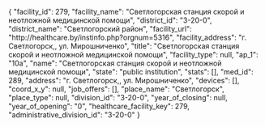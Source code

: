 {
    "facility_id": 279,
    "facility_name": "Светлогорская станция скорой и неотложной медицинской помощи",
    "district_id": "3-20-0",
    "district_name": "Светлогорский район",
    "facility_url": "http:\/\/healthcare.by\/instinfo.php?orgnum=5316",
    "facility_address": "г. Светлогорск,, ул. Мирошниченко",
    "title": "Светлогорская станция скорой и неотложной медицинской помощи",
    "facility_type": null,
    "ap_1": "10а",
    "name": "Светлогорская станция скорой и неотложной медицинской помощи",
    "state": "public institution",
    "stats": [],
    "med_id": 289,
    "address": "г. Светлогорск,, ул. Мирошниченко",
    "devices": [],
    "coord_x_y": null,
    "job_offers": [],
    "place_name": "Светлогорск",
    "place_type": null,
    "division_id": "3-20-0",
    "year_of_closing": null,
    "year_of_opening": "0",
    "healthcare_facility_key": 279,
    "administrative_division_id": "3-20-0"
}